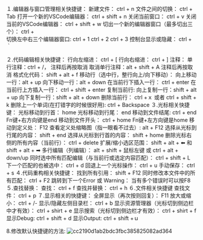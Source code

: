 
１.编辑器与窗口管理相关快捷键：
新建文件：
ctrl + n
文件之间的切换：
ctrl + Tab
打开一个新的VSCode编辑器：
ctrl  + shift + n
关闭当前窗口：
ctrl  + v
关闭当前的VSCode编辑器：
ctrl  + shift + w
切出一个新的编辑器窗口（最多切出三个）：
ctrl  + \
切换左中右三个编辑器窗口:
ctrl  + 1        ctrl  + 2        ctrl  + 3
控制台显示或隐藏：
 ctrl + ｀

２.代码编辑相关快捷键：
行向左缩进：
ctrl + [
行向右缩进：
ctrl + ]
注释：
单行注释：ctrl + /， 注释后再按取消
取消单行注释：alt + shift + A 注释后再按取消
格式化代码：
shift + alt + f
移动行（选中行，整行向上/向下移动）：
向上移动一行：alt + up
向下移动一行：alt + down
在当前行下插入一行：
ctrl + enter
在当前行上方插入一行：
ctrl + shift + enter
复制当前行:
 向上复制一行：shift + alt + up
 向下复制一行：shift + alt + down
删除当前行：
ctrl +ｘ 或者   ctrl + shift + k
删除上一个单词(在打错字的时候很好用):
ctrl + Backspace
３.光标相关快捷键：
光标移动到行首：
home
光标移动到行尾：
end
移动到文件结尾:
ctrl + end
Fn键+右方向键是end
移动到文件开头：
ctrl + home
Fn键+左方向键是home
移动到定义处：
F12
查看定义处缩略图（指一眼看不过去）:
alt + F12
选择从光标到行尾的内容：
shift + end
选择从光标到行首的内容：
shift + home
删除光标右侧的所有内容（当前行）：
ctrl + delete
扩展/缩小选区范围：
shift + alt + ⬅    和   shift + alt + ➡
多行编辑（列编辑）：
alt + shift + 鼠标左键   或   ctrl + alt + down/up
同时选中所有匹配编辑（与当前行或选定内容匹配）：
ctrl + shift + L
下一个匹配的也被选中：
ctrl + d
回退上一个光标操作：
ctrl + u
手动保存：
ctrl + s
４.代码重构相关快捷键：
找到所有引用：
shift + F12
同时修改本文件中的所有匹配：
ctrl + F2
跳转到下一个Error 或 Warning：
当有多个错误时可以按F8
５.查找替换：
查找：
ctrl + f
查找并替换：
ctrl + h
６.文件相关快捷键
查找文件：
ctrl + p
７.显示相关的快捷键：
全屏显示（再次按则回复）：
F11
放大或缩小：
ctrl + /-
显示/隐藏左侧目录栏：
ctrl + b
显示资源管理器（光标切到侧边栏中才有效）：
ctrl + shirt + e
显示搜索（光标切到侧边栏才有效）：
ctrl + shirt + f
显示Debug:
ctrl + shift + d
显示Output:
ctrl + shift +ｕ


8.修改默认快捷键的方法:
![cc2190d1ab2bdc3fbc385825082ad364](https://github.com/user-attachments/assets/121a4a3c-845b-4f9f-8851-ac562b983264)

